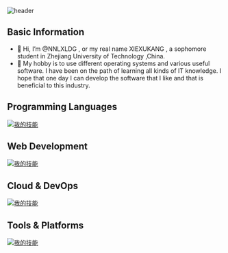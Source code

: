 ![header](https://capsule-render.vercel.app/api?type=Venom&color=gradient&height=300&section=header&text=Nice%20to%20meet%20you!&fontSize=75&desc=I'm%20glad%20to%20introduce%20myself!%20--Your%20NNLXLDG@2025&descAlignY=80&fontColor=000000)

## Basic Information
- 👋 Hi, I’m @NNLXLDG , or my real name XIEXUKANG , a sophomore student in Zhejiang University of Technology ,China.
- 👀 My hobby is to use different operating systems and various useful software. I have been on the path of learning all kinds of IT knowledge. I hope that one day I can develop the software that I like and that is beneficial to this industry.

## Programming Languages
[![我的技能](https://skillicons.dev/icons?i=py,c,cpp,java,go,matlab&theme=light)](https://skillicons.dev)

## Web Development
[![我的技能](https://skillicons.dev/icons?i=html,css&theme=light)](https://skillicons.dev)

## Cloud & DevOps
[![我的技能](https://skillicons.dev/icons?i=cmake,docker,gmail,git,github&theme=light)](https://skillicons.dev)

## Tools & Platforms
[![我的技能](https://skillicons.dev/icons?i=apple,windows,md,anaconda,pycharm,webstorm,qt,idea,visualstudio,vscode,unreal&theme=light)](https://skillicons.dev)









<!---
NNLXLDG/NNLXLDG is a ✨ special ✨ repository because its `README.md` (this file) appears on your GitHub profile.
You can click the Preview link to take a look at your changes.
--->

